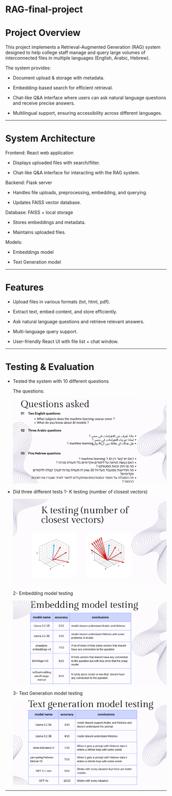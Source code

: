# RAG-final-project

# Project Overview

This project implements a Retrieval-Augmented Generation (RAG) system designed to help college staff manage and query large volumes of interconnected files in multiple languages (English, Arabic, Hebrew).

The system provides:

- Document upload & storage with metadata.

- Embedding-based search for efficient retrieval.

- Chat-like Q&A interface where users can ask natural language questions and receive precise answers.

- Multilingual support, ensuring accessibility across different languages.

-----------------------------------------------------------------------------------------------------------------------------
# System Architecture

Frontend: React web application

- Displays uploaded files with search/filter.

- Chat-like Q&A interface for interacting with the RAG system.

Backend: Flask server

- Handles file uploads, preprocessing, embedding, and querying.

- Updates FAISS vector database.

Database: FAISS + local storage

- Stores embeddings and metadata.

- Maintains uploaded files.

Models:

- Embeddings model

- Text Generation model

-----------------------------------------------------------------------------------------------------------------------------
# Features

- Upload files in various formats (txt, html, pdf).

- Extract text, embed content, and store efficiently.

- Ask natural language questions and retrieve relevant answers.

- Multi-language query support.

- User-friendly React UI with file list + chat window.

-----------------------------------------------------------------------------------------------------------------------------
# Testing & Evaluation

- Tested the system with 10 different questions

  The questions:

  ![App Screenshot](./images/questions.png)

- Did three different tests
  1- K testing (number of closest vectors)

   ![App Screenshot](./images/k_testing.png)

  2- Embedding model testing

   ![App Screenshot](./images/embedding_testing.png)

  3- Text Generation model testing

   ![App Screenshot](./images/text_generations_testing.png)

-----------------------------------------------------------------------------------------------------------------------------
